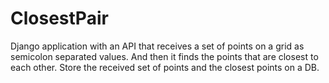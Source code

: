 # ClosestPair
Django application with an API that receives a set of points on a grid as semicolon separated values. And then it finds the points that are closest to each other. Store the received set of points and the closest points on a DB.
